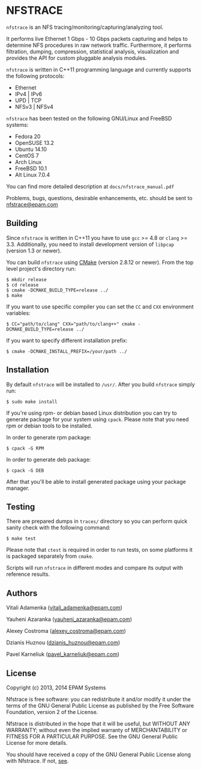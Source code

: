 NFSTRACE
========

`nfstrace` is an NFS tracing/monitoring/capturing/analyzing tool.

It performs live Ethernet 1 Gbps - 10 Gbps packets capturing and helps to
determine NFS procedures in raw network traffic. Furthermore, it performs
filtration, dumping, compression, statistical analysis, visualization and
provides the API for custom pluggable analysis modules.

`nfstrace` is written in C++11 programming language and currently supports the
following protocols:

- Ethernet
- IPv4 | IPv6
- UPD | TCP
- NFSv3 | NFSv4

`nfstrace` has been tested on the following GNU/Linux and FreeBSD systems:

- Fedora 20
- OpenSUSE 13.2
- Ubuntu 14.10
- CentOS 7
- Arch Linux
- FreeBSD 10.1
- Alt Linux 7.0.4

You can find more detailed description at `docs/nfstrace_manual.pdf`

Problems, bugs, questions, desirable enhancements, etc. should be sent to
<nfstrace@epam.com>


Building
--------

Since `nfstrace` is written in C++11 you have to use `gcc` >= 4.8 or
`clang` >= 3.3.  Additionally, you need to install development version of
`libpcap` (version 1.3 or newer).

You can build `nfstrace` using [CMake](http://cmake.org) (version 2.8.12 or
newer). From the top level project's directory run:

    $ mkdir release
    $ cd release
    $ cmake -DCMAKE_BUILD_TYPE=release ../
    $ make

If you want to use specific compiler you can set the `CC` and `CXX` environment
variables:

    $ CC="path/to/clang" CXX="path/to/clang++" cmake -DCMAKE_BUILD_TYPE=release ../

If you want to specify different installation prefix:

    $ cmake -DCMAKE_INSTALL_PREFIX=/your/path ../


Installation
------------

By default `nfstrace` will be installed to `/usr/`.
After you build `nfstrace` simply run:

    $ sudo make install

If you're using rpm- or debian based Linux distribution you can try to generate
package for your system using `cpack`. Please note that you need rpm or debian
tools to be installed.

In order to generate rpm package:

    $ cpack -G RPM

In order to generate deb package:

    $ cpack -G DEB

After that you'll be able to install generated package using your package
manager.


Testing
-------

There are prepared dumps in `traces/` directory so you can perform quick sanity
check with the following command:

    $ make test

Please note that `ctest` is required in order to run tests, on some platforms
it is packaged separately from `cmake`.

Scripts will run `nfstrace` in different modes and compare its output with
reference results.


Authors
-------

Vitali  Adamenka  ([vitali_adamenka@epam.com](mailto:vitali_adamenka@epam.com))

Yauheni Azaranka  ([yauheni_azaranka@epam.com](mailto:yaheni_azaranka@epam.com))

Alexey  Costroma  ([alexey_costroma@epam.com](mailto:alexey_costroma@epam.com))

Dzianis Huznou    ([dzianis_huznou@epam.com](mailto:dzianis_huznou@epam.com))

Pavel   Karneliuk ([pavel_karneliuk@epam.com](mailto:pavel_karneliuk@epam.com))


License
-------

Copyright (c) 2013, 2014 EPAM Systems

Nfstrace is free software: you can redistribute it and/or modify
it under the terms of the GNU General Public License as published by
the Free Software Foundation, version 2 of the License.

Nfstrace is distributed in the hope that it will be useful,
but WITHOUT ANY WARRANTY; without even the implied warranty of
MERCHANTABILITY or FITNESS FOR A PARTICULAR PURPOSE.  See the
GNU General Public License for more details.

You should have received a copy of the GNU General Public License
along with Nfstrace.
If not, [see](http://www.gnu.org/licenses/).
